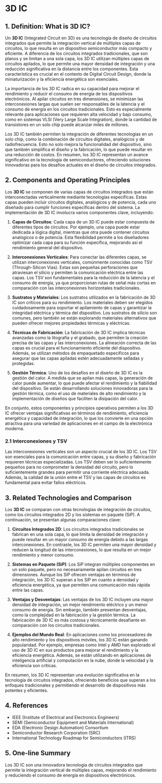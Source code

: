 # 3D IC

## 1. Definition: What is **3D IC**?
Un **3D IC** (Integrated Circuit en 3D) es una tecnología de diseño de circuitos integrados que permite la integración vertical de múltiples capas de circuitos, lo que resulta en un dispositivo semiconductor más compacto y eficiente. A diferencia de los circuitos integrados tradicionales, que son planos y se limitan a una sola capa, los 3D IC utilizan múltiples capas de circuitos apilados, lo que permite una mayor densidad de integración y una reducción significativa en la distancia entre los componentes. Esta característica es crucial en el contexto de Digital Circuit Design, donde la miniaturización y la eficiencia energética son esenciales.

La importancia de los 3D IC radica en su capacidad para mejorar el rendimiento y reducir el consumo de energía de los dispositivos electrónicos. Al apilar circuitos en tres dimensiones, se minimizan las interconexiones largas que suelen ser responsables de la latencia y el consumo de energía en los circuitos tradicionales. Esto es especialmente relevante para aplicaciones que requieren alta velocidad y bajo consumo, como en sistemas VLSI (Very Large Scale Integration), donde la cantidad de transistores en un solo chip puede alcanzar miles de millones.

Los 3D IC también permiten la integración de diferentes tecnologías en un solo chip, como la combinación de circuitos digitales, analógicos y de radiofrecuencia. Esto no solo mejora la funcionalidad del dispositivo, sino que también simplifica el diseño y la fabricación, lo que puede resultar en una reducción de costos. En resumen, los 3D IC representan un avance significativo en la tecnología de semiconductores, ofreciendo soluciones innovadoras para los desafíos actuales en el diseño de circuitos integrados.

## 2. Components and Operating Principles
Los **3D IC** se componen de varias capas de circuitos integrados que están interconectadas verticalmente mediante tecnologías específicas. Estas capas pueden incluir circuitos digitales, analógicos y de potencia, cada uno diseñado para cumplir funciones específicas dentro del sistema. La implementación de 3D IC involucra varios componentes clave, incluyendo:

1. **Capas de Circuitos**: Cada capa de un 3D IC puede estar compuesta de diferentes tipos de circuitos. Por ejemplo, una capa puede estar dedicada a lógica digital, mientras que otra puede contener circuitos analógicos o de potencia. Esta flexibilidad permite a los diseñadores optimizar cada capa para su función específica, mejorando así el rendimiento general del dispositivo.

2. **Interconexiones Verticales**: Para conectar las diferentes capas, se utilizan interconexiones verticales, comúnmente conocidas como TSV (Through-Silicon Vias). Estas son pequeñas perforaciones que atraviesan el silicio y permiten la comunicación eléctrica entre las capas. Los TSV son fundamentales para la reducción de la latencia y el consumo de energía, ya que proporcionan rutas de señal más cortas en comparación con las interconexiones horizontales tradicionales.

3. **Sustratos y Materiales**: Los sustratos utilizados en la fabricación de 3D IC son críticos para su rendimiento. Los materiales deben ser elegidos cuidadosamente para soportar el apilamiento de capas y garantizar la integridad eléctrica y térmica del dispositivo. Los sustratos de silicio son comunes, pero también se están explorando materiales alternativos que pueden ofrecer mejores propiedades térmicas y eléctricas.

4. **Técnicas de Fabricación**: La fabricación de 3D IC implica técnicas avanzadas como la litografía y el grabado, que permiten la creación precisa de las capas y las interconexiones. La alineación correcta de las capas es crucial para el funcionamiento eficiente del dispositivo. Además, se utilizan métodos de empaquetado específicos para asegurar que las capas apiladas estén adecuadamente selladas y protegidas.

5. **Gestión Térmica**: Uno de los desafíos en el diseño de 3D IC es la gestión del calor. A medida que se apilan más capas, la generación de calor puede aumentar, lo que puede afectar el rendimiento y la fiabilidad del dispositivo. Se están desarrollando soluciones innovadoras para la gestión térmica, como el uso de materiales de alto rendimiento y la implementación de diseños que faciliten la disipación del calor.

En conjunto, estos componentes y principios operativos permiten a los 3D IC ofrecer ventajas significativas en términos de rendimiento, eficiencia energética y capacidad de integración, lo que los convierte en una opción atractiva para una variedad de aplicaciones en el campo de la electrónica moderna.

### 2.1 Interconexiones y TSV
Las interconexiones verticales son un aspecto crucial de los 3D IC. Los TSV son esenciales para la comunicación entre capas, y su diseño y fabricación requieren técnicas especializadas. Los TSV deben ser lo suficientemente pequeños para no comprometer la densidad del circuito, pero lo suficientemente grandes para permitir una corriente eléctrica adecuada. Además, la calidad de la unión entre el TSV y las capas de circuitos es fundamental para evitar fallos eléctricos.

## 3. Related Technologies and Comparison
Los **3D IC** se comparan con otras tecnologías de integración de circuitos, como los circuitos integrados 2D y los sistemas en paquete (SiP). A continuación, se presentan algunas comparaciones clave:

1. **Circuitos Integrados 2D**: Los circuitos integrados tradicionales se fabrican en una sola capa, lo que limita la densidad de integración y puede resultar en un mayor consumo de energía debido a las largas interconexiones. En contraste, los 3D IC permiten una mayor densidad y reducen la longitud de las interconexiones, lo que resulta en un mejor rendimiento y menor consumo.

2. **Sistemas en Paquete (SiP)**: Los SiP integran múltiples componentes en un solo paquete, pero no necesariamente apilan circuitos en tres dimensiones. Aunque los SiP ofrecen ventajas en términos de integración, los 3D IC superan a los SiP en cuanto a densidad y eficiencia energética, ya que permiten una comunicación más rápida entre las capas.

3. **Ventajas y Desventajas**: Las ventajas de los 3D IC incluyen una mayor densidad de integración, un mejor rendimiento eléctrico y un menor consumo de energía. Sin embargo, también presentan desventajas, como la complejidad en la fabricación y la gestión térmica. La fabricación de 3D IC es más costosa y técnicamente desafiante en comparación con los circuitos tradicionales.

4. **Ejemplos del Mundo Real**: En aplicaciones como los procesadores de alto rendimiento y los dispositivos móviles, los 3D IC están ganando popularidad. Por ejemplo, empresas como Intel y AMD han explorado el uso de 3D IC en sus productos para mejorar el rendimiento y la eficiencia energética. Además, se están utilizando en aplicaciones de inteligencia artificial y computación en la nube, donde la velocidad y la eficiencia son críticas.

En resumen, los 3D IC representan una evolución significativa en la tecnología de circuitos integrados, ofreciendo beneficios que superan a los enfoques tradicionales y permitiendo el desarrollo de dispositivos más potentes y eficientes.

## 4. References
- IEEE (Institute of Electrical and Electronics Engineers)
- SEMI (Semiconductor Equipment and Materials International)
- EDA (Electronic Design Automation) Consortium
- Semiconductor Research Corporation (SRC)
- International Technology Roadmap for Semiconductors (ITRS)

## 5. One-line Summary
Los 3D IC son una innovadora tecnología de circuitos integrados que permite la integración vertical de múltiples capas, mejorando el rendimiento y reduciendo el consumo de energía en dispositivos electrónicos.